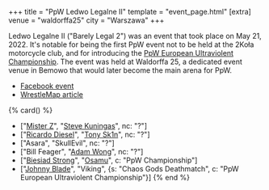 
+++
title = "PpW Ledwo Legalne II"
template = "event_page.html"
[extra]
venue = "waldorffa25"
city = "Warszawa"
+++

Ledwo Legalne II ("Barely Legal 2") was an event that took place on May 21, 2022.
It's notable for being the first PpW event not to be held at the 2Koła motorcycle club, and for introducing the [PpW European Ultraviolent Championship](@/o/ppw.md#championships).
The event was held at Waldorffa 25, a dedicated event venue in Bemowo that would later become the main arena for PpW.

* [Facebook event](https://www.facebook.com/events/1117782402125287/)
* [WrestleMap article](https://www.wrestlemap.com/news/p1e7040pmjt9uwctkin6cod0xwqj1k)

{% card() %}
- ["[Mister Z](@/w/mister-z.md)", "[Steve Kuningas](@/w/steve-kuningas.md)", nc: "?"]
- ["[Ricardo Diesel](@/w/ricardo-diesel.md)", "[Tony Sk1n](@/w/tony-sk1n.md)", nc: "?"]
- ["Asara", "SkullEvil", nc: "?"]
- ["Bill Feager", "[Adam Wong](@/w/adam-wong.md)", nc: "?"]
- ["[Biesiad Strong](@/w/biesiad.md)", "[Osamu](@/w/osamu.md)", c: "PpW Championship"]
- ["[Johnny Blade](@/w/johnny-blade.md)", "Viking", {s: "Chaos Gods Deathmatch", c: "PpW European Ultraviolent Championship"}]
{% end %}
